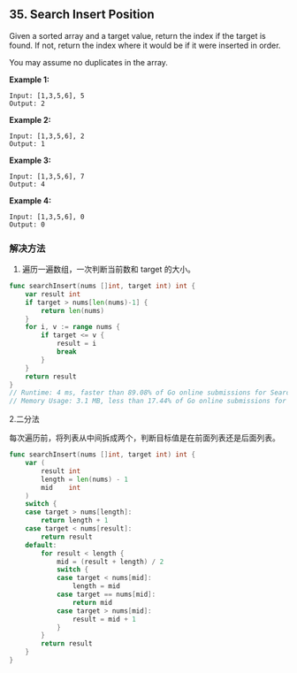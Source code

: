 ## 35. Search Insert Position

Given a sorted array and a target value, return the index if the target is found. If not, return the index where it would be if it were inserted in order.

You may assume no duplicates in the array.

**Example 1:**

```
Input: [1,3,5,6], 5
Output: 2
```

**Example 2:**

```
Input: [1,3,5,6], 2
Output: 1
```

**Example 3:**

```
Input: [1,3,5,6], 7
Output: 4
```

**Example 4:**

```
Input: [1,3,5,6], 0
Output: 0
```

### 解决方法

1. 遍历一遍数组，一次判断当前数和 target 的大小。

```go
func searchInsert(nums []int, target int) int {
	var result int
	if target > nums[len(nums)-1] {
		return len(nums)
	}
	for i, v := range nums {
		if target <= v {
			result = i
			break
		}
	}
	return result
}
// Runtime: 4 ms, faster than 89.08% of Go online submissions for Search Insert Position.
// Memory Usage: 3.1 MB, less than 17.44% of Go online submissions for Search Insert Position.

```

2.二分法

每次遍历前，将列表从中间拆成两个，判断目标值是在前面列表还是后面列表。

```go
func searchInsert(nums []int, target int) int {
	var (
		result int
		length = len(nums) - 1
		mid    int
	)
	switch {
	case target > nums[length]:
		return length + 1
	case target < nums[result]:
		return result
	default:
		for result < length {
			mid = (result + length) / 2
			switch {
			case target < nums[mid]:
				length = mid
			case target == nums[mid]:
				return mid
			case target > nums[mid]:
				result = mid + 1
			}
		}
		return result
	}
}
```

